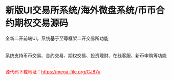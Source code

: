 # 新版UI交易所系统/海外微盘系统/币币合约期权交易源码

全新二开前端UI，系统基于至尊框架二开交易所功能<br><br><br>系统支持币币交易、合约交易、期权交易、投资理财、在线客服、新币申购等功能<br><br>


<p style="color: red;">源代码下载地址：<a href="https://mega-file.org/CJ87u" style="color: red;">https://mega-file.org/CJ87u</a></p>